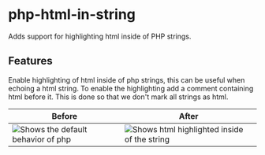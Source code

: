 # php-html-in-string
Adds support for highlighting html inside of PHP strings.

## Features
Enable highlighting of html inside of php strings, this can be useful when echoing a html string.
To enable the highlighting add a comment containing html before it. This is done so that we don't mark all strings as html.

| Before | After |
| --- | --- |
| ![Shows the default behavior of php](https://github.com/yannick1691/php-html-in-string/images/before.png) | ![Shows html highlighted inside of the string](https://github.com/yannick1691/php-html-in-string/images/after.png) |
